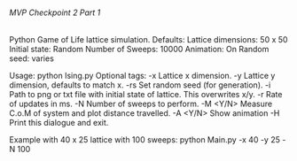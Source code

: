 ###### MVP Checkpoint 2 Part 1 ######
Python Game of Life lattice simulation.
Defaults:
Lattice dimensions: 50 x 50
Initial state: Random
Number of Sweeps: 10000
Animation: On
Random seed: varies

Usage: python Ising.py <Tags>
Optional tags:
-x <value>        Lattice x dimension.
-y <value>        Lattice y dimension, defaults to match x.
-rs <value>       Set random seed (for generation).
-i <path>         Path to png or txt file with initial state of lattice. This overwrites x/y.
-r <value>        Rate of updates in ms.
-N <values>       Number of sweeps to perform.
-M <Y/N>          Measure C.o.M of system and plot distance travelled.
-A <Y/N>          Show animation
-H                Print this dialogue and exit.

Example with 40 x 25 lattice with 100 sweeps:
python Main.py -x 40 -y 25 -N 100
